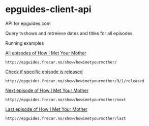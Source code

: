 epguides-client-api
===================

API for epguides.com 

Query tvshows and retreieve dates and titles for all episodes. 

Running examples

[All episodes of How I Met Your Mother](http://epguides.frecar.no/show/howimetyourmother/)

    http://epguides.frecar.no/show/howimetyourmother/


[Check if specific episode is released](http://epguides.frecar.no/show/howimetyourmother/9/1/released)

    http://epguides.frecar.no/show/howimetyourmother/9/1/released

[Next episode of How I Met Your Mother](http://epguides.frecar.no/show/howimetyourmother/next)

    http://epguides.frecar.no/show/howimetyourmother/next

[Last episode of How I Met Your Mother](http://epguides.frecar.no/show/howimetyourmother/last)

    http://epguides.frecar.no/show/howimetyourmother/last


